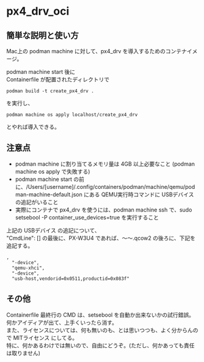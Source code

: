 # px4_drv_oci
## 簡単な説明と使い方
Mac上の podman machine に対して、px4_drv を導入するためのコンテナイメージ。

podman machine start 後に  
Containerfile が配置されたディレクトリで 
```
podman build -t create_px4_drv .
```
を実行し、
```
podman machine os apply localhost/create_px4_drv  
```
とやれば導入できる。  
  
## 注意点  
- podman machine に割り当てるメモリ量は 4GB 以上必要なこと (podman machine os apply で失敗する)  
- podman machine start の前に、/Users/[username]/.config/containers/podman/machine/qemu/podman-machine-default.json にある QEMU実行時コマンドに USBデバイスの追記がいること  
- 実際にコンテナで px4_drv を使うには、podman machine ssh で、sudo setsebool -P container_use_devices=true を実行すること  

上記の USBデバイス の追記について、  
"CmdLine": [] の最後に、PX-W3U4 であれば、〜〜.qcow2 の後ろに、下記を追記する。
```
,
  "-device",
  "qemu-xhci",
  "-device",
  "usb-host,vendorid=0x0511,productid=0x083f"
```

## その他
Containerfile 最終行の CMD は、setsebool を自動か出来ないかの試行錯誤。  
何かアイディアが出て、上手くいったら消す。  
また、ライセンスについては、何も無いのも、とは思いつつも、よく分からんので MITライセンス にしてる。  
特に、何かあるわけでは無いので、自由にどうぞ。(ただし、何かあっても責任は取りません)  
